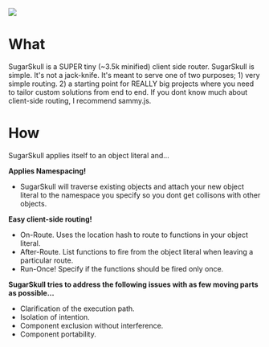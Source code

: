 
<img src="https://github.com/hij1nx/SugarSkull/raw/master/sugarskull.png"></img>
              
What
====

SugarSkull is a SUPER tiny (~3.5k minified) client side router. SugarSkull is simple. It's not a jack-knife. It's meant to serve one of
two purposes; 1) very simple routing. 2) a starting point for REALLY big projects where you need to tailor custom solutions from end to end. 
If you dont know much about client-side routing, I recommend sammy.js.

How
===

SugarSkull applies itself to an object literal and...

**Applies Namespacing!**

 - SugarSkull will traverse existing objects and attach your new object literal to the namespace you specify so you dont get collisons with other objects.
	
**Easy client-side routing!**

 - On-Route. Uses the location hash to route to functions in your object literal.
 - After-Route. List functions to fire from the object literal when leaving a particular route.
 - Run-Once! Specify if the functions should be fired only once.

**SugarSkull tries to address the following issues with as few moving parts as possible...**

 - Clarification of the execution path.
 - Isolation of intention.
 - Component exclusion without interference.
 - Component portability.
